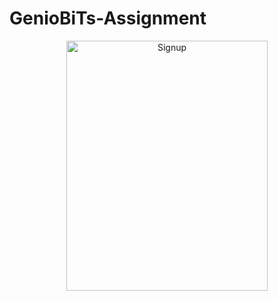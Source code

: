 # GenioBiTs-Assignment
<p align="center"> <img width="80%" height="400px" src="https://drive.google.com/file/d/1tYnwXQ8CTeK-VeKalMgyFXTQuhsOEkG4/view?usp=sharing" alt="Signup"></p>
